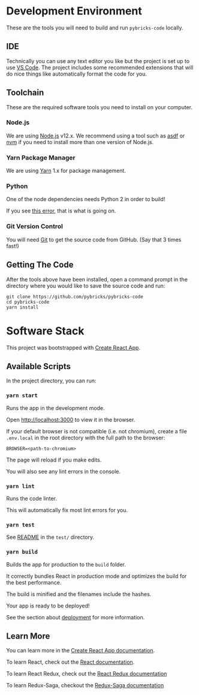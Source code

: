 

# Development Environment

These are the tools you will need to build and run `pybricks-code` locally.

## IDE

Technically you can use any text editor you like but the project is set up to
use [VS Code][vscode]. The project includes some recommended extensions that
will do nice things like automatically format the code for you.

[vscode]: https://code.visualstudio.com/

## Toolchain

These are the required software tools you need to install on your computer.

### Node.js

We are using [Node.js][node] v12.x. We recommend using a tool such as [asdf][asdf]
or [nvm][nvm] if you need to install more than one version of Node.js.

[node]: https://nodejs.org/en/
[asdf]: https://asdf-vm.com/
[nvm]: https://github.com/nvm-sh/nvm

### Yarn Package Manager

We are using [Yarn][yarn] 1.x for package management.

[yarn]: https://classic.yarnpkg.com/

### Python

One of the node dependencies needs Python 2 in order to build!

If you see [this error](https://github.com/palantir/blueprint/issues/4273),
that is what is going on.

### Git Version Control

You will need [Git][git] to get the source code from GitHub. (Say that 3 times fast!)

[git]: https://git-scm.com/

## Getting The Code

After the tools above have been installed, open a command prompt in the directory
where you would like to save the source code and run:

    git clone https://github.com/pybricks/pybricks-code
    cd pybricks-code
    yarn install

# Software Stack

This project was bootstrapped with [Create React App][create-react-app].

[create-react-app]: https://github.com/facebook/create-react-app

## Available Scripts

In the project directory, you can run:

### `yarn start`

Runs the app in the development mode.

Open [http://localhost:3000](http://localhost:3000) to view it in the browser.

If your default browser is not compatible (i.e. not chromium), create a file
`.env.local` in the root directory with the full path to the browser:

    BROWSER=<path-to-chromium>

The page will reload if you make edits.

You will also see any lint errors in the console.

### `yarn lint`

Runs the code linter.

This will automatically fix most lint errors for you.

### `yarn test`

See [README](test/README.md) in the `test/` directory.

### `yarn build`

Builds the app for production to the `build` folder.

It correctly bundles React in production mode and optimizes the build for the
best performance.

The build is minified and the filenames include the hashes.

Your app is ready to be deployed!

See the section about [deployment][deployment] for more information.

[deployment]: https://facebook.github.io/create-react-app/docs/deployment

## Learn More

You can learn more in the [Create React App documentation][create-react-app-doc].

[create-react-app-doc]: https://facebook.github.io/create-react-app/docs/getting-started

To learn React, check out the [React documentation](https://reactjs.org/).

To learn React Redux, check out the [React Redux documentation](https://react-redux.js.org/)

To learn Redux-Saga, checkout the [Redux-Saga documentation](https://redux-saga.js.org/)

